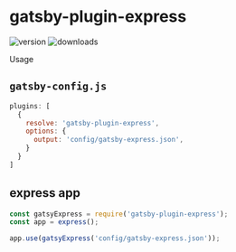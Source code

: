 # gatsby-plugin-express

![version](https://img.shields.io/npm/v/gatsby-plugin-express.svg)
![downloads](https://img.shields.io/npm/dt/gatsby-plugin-express.svg)

Usage

## `gatsby-config.js`

```javascript
plugins: [
  {
    resolve: 'gatsby-plugin-express',
    options: {
      output: 'config/gatsby-express.json',
    }
  }
]
```

## express app

```javascript
const gatsyExpress = require('gatsby-plugin-express');
const app = express();

app.use(gatsyExpress('config/gatsby-express.json'));
```
